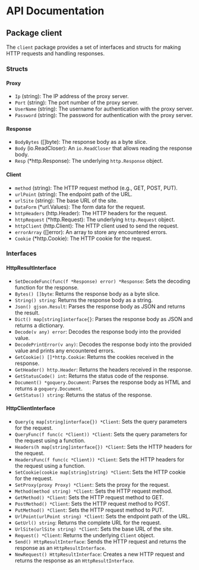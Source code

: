 # API Documentation

## Package client

The `client` package provides a set of interfaces and structs for making HTTP requests and handling responses.

### Structs

#### Proxy

- `Ip` (string): The IP address of the proxy server.
- `Port` (string): The port number of the proxy server.
- `UserName` (string): The username for authentication with the proxy server.
- `Password` (string): The password for authentication with the proxy server.

#### Response

- `BodyBytes` ([]byte): The response body as a byte slice.
- `Body` (io.ReadCloser): An `io.ReadCloser` that allows reading the response body.
- `Resp` (*http.Response): The underlying `http.Response` object.

#### Client

- `method` (string): The HTTP request method (e.g., GET, POST, PUT).
- `urlPoint` (string): The endpoint path of the URL.
- `urlSite` (string): The base URL of the site.
- `DataForm` (*url.Values): The form data for the request.
- `httpHeaders` (http.Header): The HTTP headers for the request.
- `httpRequest` (*http.Request): The underlying `http.Request` object.
- `httpClient` (http.Client): The HTTP client used to send the request.
- `errorArray` ([]error): An array to store any encountered errors.
- `Cookie` (*http.Cookie): The HTTP cookie for the request.

### Interfaces

#### HttpResultInterface

- `SetDecodeFunc(func(f *Response) error) *Response`: Sets the decoding function for the response.
- `Bytes() []byte`: Returns the response body as a byte slice.
- `String() string`: Returns the response body as a string.
- `Json() gjson.Result`: Parses the response body as JSON and returns the result.
- `Dict() map[string]interface{}`: Parses the response body as JSON and returns a dictionary.
- `Decode(v any) error`: Decodes the response body into the provided value.
- `DecodePrintError(v any)`: Decodes the response body into the provided value and prints any encountered errors.
- `GetCookie() []*http.Cookie`: Returns the cookies received in the response.
- `GetHeader() http.Header`: Returns the headers received in the response.
- `GetStatusCode() int`: Returns the status code of the response.
- `Document() *goquery.Document`: Parses the response body as HTML and returns a `goquery.Document`.
- `GetStatus() string`: Returns the status of the response.

#### HttpClientInterface

- `Query(q map[string]interface{}) *Client`: Sets the query parameters for the request.
- `QueryFunc(f func(c *Client)) *Client`: Sets the query parameters for the request using a function.
- `Headers(h map[string]interface{}) *Client`: Sets the HTTP headers for the request.
- `HeadersFunc(f func(c *Client)) *Client`: Sets the HTTP headers for the request using a function.
- `SetCookie(cookie map[string]string) *Client`: Sets the HTTP cookie for the request.
- `SetProxy(proxy Proxy) *Client`: Sets the proxy for the request.
- `Method(method string) *Client`: Sets the HTTP request method.
- `GetMethod() *Client`: Sets the HTTP request method to GET.
- `PostMethod() *Client`: Sets the HTTP request method to POST.
- `PutMethod() *Client`: Sets the HTTP request method to PUT.
- `UrlPoint(urlPoint string) *Client`: Sets the endpoint path of the URL.
- `GetUrl() string`: Returns the complete URL for the request.
- `UrlSite(urlSite string) *Client`: Sets the base URL of the site.
- `Request() *Client`: Returns the underlying `Client` object.
- `Send() HttpResultInterface`: Sends the HTTP request and returns the response as an `HttpResultInterface`.
- `NewRequest() HttpResultInterface`: Creates a new HTTP request and returns the response as an `HttpResultInterface`.
